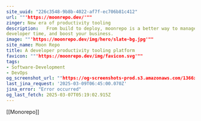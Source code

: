 ```yaml
---
site_uuid: "226c3548-9b8b-4022-af7f-ec706b81c412"
url: ""'https://moonrepo.dev/'""
zinger: New era of productivity tooling
description:   From build to deploy, moonrepo is a better way to manage codebases, save
developer time, and boost your business.
image: ""'https://moonrepo.dev/img/hero/slate-bg.jpg'""
site_name: Moon Repo
title: A developer productivity tooling platform
favicon: ""'https://moonrepo.dev/img/favicon.svg'""
tags:
- Software-Development
- DevOps
og_screenshot_url: ""https://og-screenshots-prod.s3.amazonaws.com/1366x768/80/false/405b8ebe7b8621787f1a05ec0188aaef55eb8d986b8a8e888ea69df30d3ffe20.jpeg""
last_jina_request: '2025-03-09T06:45:00.070Z'
jina_error: "Error occurred"
og_last_fetch: 2025-03-07T05:19:02.915Z
---
```

[[Monorepo]]
